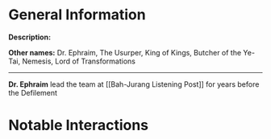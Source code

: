 # General Information
**Description:** 

**Other names:** Dr. Ephraim, The Usurper, King of Kings, Butcher of the Ye-Tai, Nemesis, Lord of Transformations

---
**Dr. Ephraim** lead the team at [[Bah-Jurang Listening Post]] for years before the Defilement

# Notable Interactions

